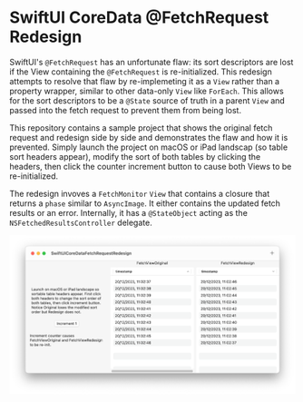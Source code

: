 # SwiftUI CoreData @FetchRequest Redesign

SwiftUI's `@FetchRequest` has an unfortunate flaw: its sort descriptors are lost if the View containing the `@FetchRequest` is re-initialized. This redesign attempts to resolve that flaw by re-implemeting it as a `View` rather than a property wrapper, similar to other data-only `View` like `ForEach`. This allows for the sort descriptors to be a `@State` source of truth in a parent `View` and passed into the fetch request to prevent them from being lost.

This repository contains a sample project that shows the original fetch request and redesign side by side and demonstrates the flaw and how it is prevented. Simply launch the project on macOS or iPad landscap (so table sort headers appear), modify the sort of both tables by clicking the headers, then click the counter increment button to cause both Views to be re-initialized.

The redesign invoves a `FetchMonitor` `View` that contains a closure that returns a `phase` similar to `AsyncImage`. It either contains the updated fetch results or an error. Internally, it has a `@StateObject` acting as the `NSFetchedResultsController` delegate. 

![Screenshot](/Screenshots/Screenshot%202023-12-20%20at%2011.17.09.png)